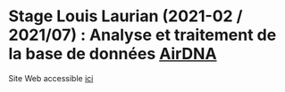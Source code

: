 # Stage Louis Laurian (2021-02 / 2021/07) : Analyse et traitement de la base de données [AirDNA](https://www.airdna.co/)

Site Web accessible [ici](https://riatestage.github.io/airdna_laurian/) 